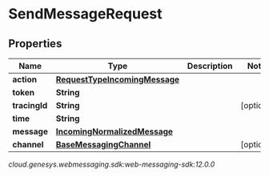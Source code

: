 # SendMessageRequest


## Properties

| Name | Type | Description | Notes |
| ------------ | ------------- | ------------- | ------------- |
| **action** | [**RequestTypeIncomingMessage**](RequestTypeIncomingMessage) |  |  |
| **token** | **String** |  |  |
| **tracingId** | **String** |  |  [optional] |
| **time** | **String** |  |  |
| **message** | [**IncomingNormalizedMessage**](IncomingNormalizedMessage) |  |  |
| **channel** | [**BaseMessagingChannel**](BaseMessagingChannel) |  |  [optional] |




_cloud.genesys.webmessaging.sdk:web-messaging-sdk:12.0.0_
